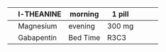 
|     | l-THEANINE | morning  | 1 pill |     |     |     |
| --- | ---------- | -------- | ------ | --- | --- | --- |
|     | Magnesium  | evening  | 300 mg |     |     |     |
|     | Gabapentin | Bed Time | R3C3   |     |     |     |

